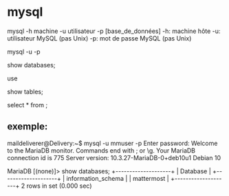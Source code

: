# mysql

mysql -h machine -u utilisateur -p [base_de_données]
-h: machine hôte
-u: utilisateur MySQL (pas Unix)
-p: mot de passe MySQL (pas Unix)


mysql -u <user> -p 
<passwd>

show databases;

use <db>

show tables;

select * from <table>;



## exemple:

maildeliverer@Delivery:~$ mysql -u mmuser -p 
Enter password: 
Welcome to the MariaDB monitor.  Commands end with ; or \g.
Your MariaDB connection id is 775
Server version: 10.3.27-MariaDB-0+deb10u1 Debian 10

MariaDB [(none)]> show databases;
+--------------------+
| Database           |
+--------------------+
| information_schema |
| mattermost         |
+--------------------+
2 rows in set (0.000 sec)


